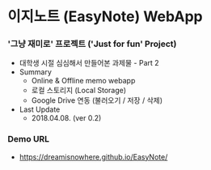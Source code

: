 # 이지노트 (EasyNote) WebApp

### '그냥 재미로' 프로젝트 ('Just for fun' Project)
* 대학생 시절 심심해서 만들어본 과제물 - Part 2
* Summary
  - Online &amp; Offline memo webapp
  - 로컬 스토리지 (Local Storage)
  - Google Drive 연동 (불러오기 / 저장 / 삭제)
* Last Update
  - 2018.04.08. (ver 0.2)

### Demo URL
- https://dreamisnowhere.github.io/EasyNote/
